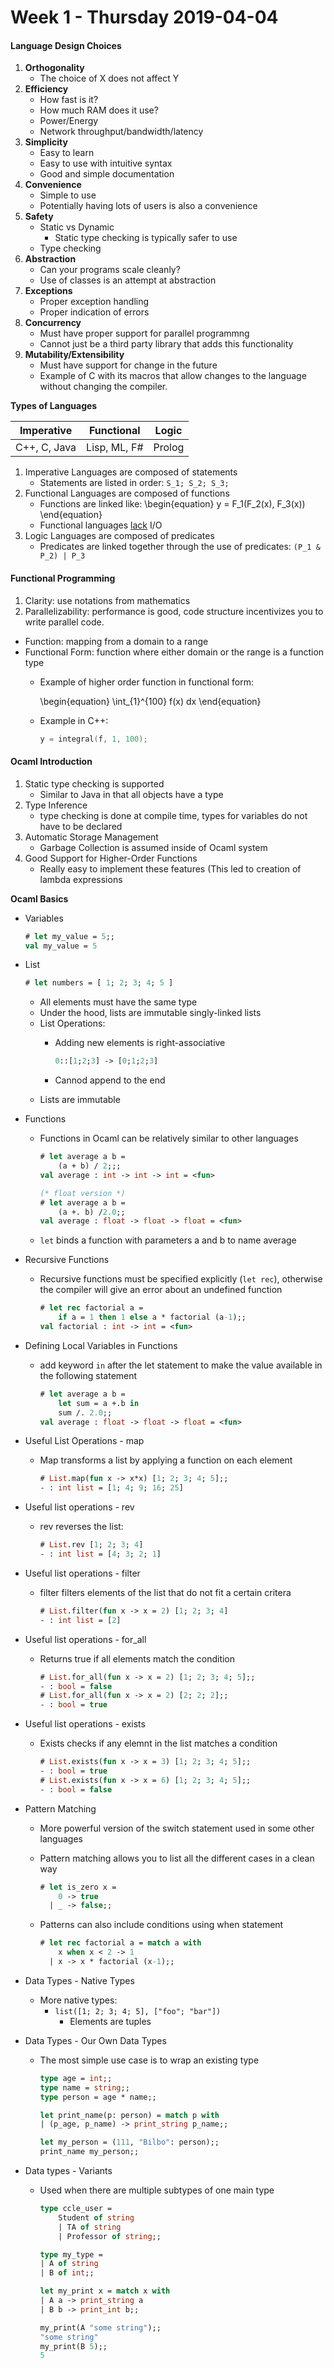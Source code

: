 # Week 1 - Thursday 2019-04-04

#### Language Design Choices

1. **Orthogonality**
    * The choice of X does not affect Y
2. **Efficiency**
    * How fast is it?
    * How  much RAM does it use?
    * Power/Energy
    * Network throughput/bandwidth/latency
3. **Simplicity**
    * Easy to learn
    * Easy to use with intuitive syntax
    * Good and simple documentation
4. **Convenience**
    * Simple to use 
    * Potentially having lots of users is also a convenience
5. **Safety**
    * Static vs Dynamic
       * Static type checking is typically safer to use 
    * Type checking
6. **Abstraction**
    * Can your programs scale cleanly?
    * Use of classes is an attempt at abstraction
7. **Exceptions**
    * Proper exception handling
    * Proper indication of errors 
8. **Concurrency**
    * Must have proper support for parallel programmng 
    * Cannot just be a third party library that adds this functionality 
9. **Mutability/Extensibility**
    * Must have support for change in the future
    * Example of C with its macros that allow changes to the language without changing the compiler.


**Types of Languages**

| Imperative    | Functional    | Logic         |
| ------------- |:-------------:|:-------------:|
| C++, C, Java  | Lisp, ML, F#  | Prolog        |

1. Imperative Languages are composed of statements
    * Statements are listed in order: `S_1; S_2; S_3;`
2. Functional Languages are composed of functions
    * Functions are linked like:
        \begin{equation}
        y = F_1(F_2(x), F_3(x))
        \end{equation}
    * Functional languages <u>lack</u> I/O 
3. Logic Languages are composed of predicates
    * Predicates are linked together through the use of predicates:
        `(P_1 & P_2) | P_3` 

#### Functional Programming

1. Clarity: use notations from mathematics 
2. Parallelizability: performance is good, code structure incentivizes you to write parallel code.

* Function: mapping from a domain to a range
* Functional Form: function where either domain or the range is a function type 
    * Example of higher order function in functional form:

        \begin{equation}
        \int_{1}^{100} f(x) dx
        \end{equation}
    * Example in C++:

        ```cpp
        y = integral(f, 1, 100);
        ```

#### Ocaml Introduction

1. Static type checking is supported
    * Similar to Java in that all objects have a type 
2. Type Inference
    * type checking is done at compile time, types for variables 
        do not have to be declared
3. Automatic Storage Management
    * Garbage Collection is assumed inside of Ocaml system 
4. Good Support for Higher-Order Functions 
    * Really easy to implement these features (This led to creation of lambda expressions 

**Ocaml Basics**

* Variables

    ```ocaml
    # let my_value = 5;;
    val my_value = 5
    ```
* List

    ```ocaml
    # let numbers = [ 1; 2; 3; 4; 5 ]
    ```
    * All elements must have the same type
    * Under the hood, lists are immutable singly-linked lists
    * List Operations: 
        * Adding new elements is right-associative

            ```ocaml
            0::[1;2;3] -> [0;1;2;3]
            ```
        * Cannod append to the end
    * Lists are immutable
* Functions
    * Functions in Ocaml can be relatively similar to other languages

        ```ocaml
        # let average a b = 
            (a + b) / 2;;;
        val average : int -> int -> int = <fun>

        (* float version *)
        # let average a b = 
            (a +. b) /2.0;;
        val average : float -> float -> float = <fun>
        ```

    * `let` binds a function with parameters a and b to name average
* Recursive Functions
    * Recursive functions must be specified explicitly (`let rec`), otherwise the 
        compiler will give an error about an undefined function
    
        ```ocaml
        # let rec factorial a = 
            if a = 1 then 1 else a * factorial (a-1);;
        val factorial : int -> int = <fun> 
        ```
* Defining Local Variables in Functions
    * add keyword `in` after the let statement to make the value available in the following 
        statement

        ```ocaml
        # let average a b = 
            let sum = a +.b in 
            sum /. 2.0;;
        val average : float -> float -> float = <fun>
        ```
* Useful List Operations - map
    * Map transforms a list by applying a function on each element 

        ```ocaml
        # List.map(fun x -> x*x) [1; 2; 3; 4; 5];;
        - : int list = [1; 4; 9; 16; 25]
        ```

* Useful list operations - rev 
    * rev reverses the list: 

        ```ocaml
        # List.rev [1; 2; 3; 4] 
        - : int list = [4; 3; 2; 1]
        ```

* Useful list operations - filter 
    * filter filters elements of the list that do not fit a certain critera

        ```ocaml
        # List.filter(fun x -> x = 2) [1; 2; 3; 4] 
        - : int list = [2]
        ```

* Useful list operations - for_all
    * Returns true if all elements match the condition

        ```ocaml
        # List.for_all(fun x -> x = 2) [1; 2; 3; 4; 5];;
        - : bool = false
        # List.for_all(fun x -> x = 2) [2; 2; 2];;
        - : bool = true
        ```

* Useful list operations - exists
    * Exists checks if any elemnt in the list matches a condition 

        ```ocaml
        # List.exists(fun x -> x = 3) [1; 2; 3; 4; 5];;
        - : bool = true
        # List.exists(fun x -> x = 6) [1; 2; 3; 4; 5];;
        - : bool = false
        ```

* Pattern Matching 
    * More powerful version of the switch statement used in some other languages
    * Pattern matching allows you to list all the different cases in a clean way

        ```ocaml
        # let is_zero x = 
            0 -> true 
          | _ -> false;;
        ```
    * Patterns can also include conditions using when statement
        
        ```ocaml
        # let rec factorial a = match a with 
            x when x < 2 -> 1
          | x -> x * factorial (x-1);;
        ```

* Data Types - Native Types 
    * More native types: 
        - `list([1; 2; 3; 4; 5], ["foo"; "bar"])`
            * Elements are tuples
* Data Types - Our Own Data Types 
    * The most simple use case is to wrap an existing type 
    
        ```ocaml
        type age = int;;
        type name = string;;
        type person = age * name;;
        
        let print_name(p: person) = match p with
        | (p_age, p_name) -> print_string p_name;;

        let my_person = (111, "Bilbo": person);;
        print_name my_person;;
        ```

* Data types - Variants
    * Used when there are multiple subtypes of one main type

        ```ocaml
        type ccle_user = 
            Student of string 
            | TA of string 
            | Professor of string;;

        type my_type = 
        | A of string 
        | B of int;;

        let my_print x = match x with 
        | A a -> print_string a 
        | B b -> print_int b;;

        my_print(A "some string");;
        "some string"
        my_print(B 5);;
        5
        ``` 

